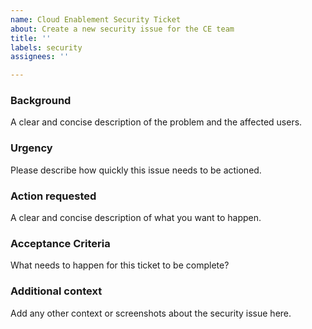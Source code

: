 ```yaml
---
name: Cloud Enablement Security Ticket
about: Create a new security issue for the CE team
title: ''
labels: security
assignees: ''

---
```


### Background
A clear and concise description of the problem and the affected users.

### Urgency
Please describe how quickly this issue needs to be actioned.

### Action requested
A clear and concise description of what you want to happen.

### Acceptance Criteria
What needs to happen for this ticket to be complete?

### Additional context
Add any other context or screenshots about the security issue here.
